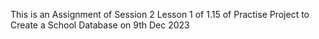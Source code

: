 This is an Assignment of Session 2 Lesson 1 of 1.15 of Practise Project to Create a School Database on 9th Dec 2023